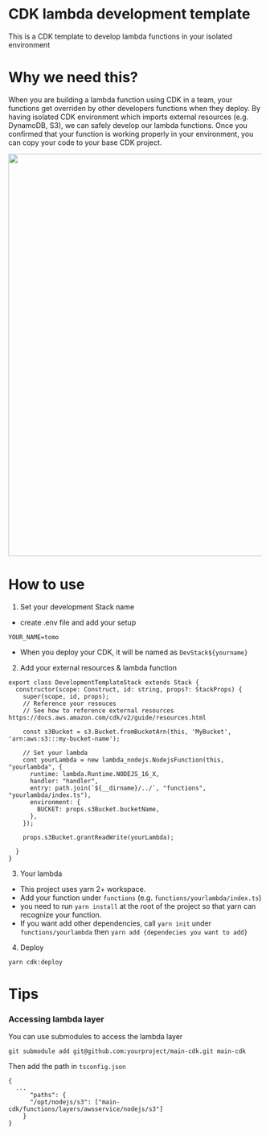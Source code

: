 # CDK lambda development template

This is a CDK template to develop lambda functions in your isolated environment

# Why we need this?

When you are building a lambda function using CDK in a team, your functions get overriden by other developers functions when they deploy. By having isolated CDK environment which imports external resources (e.g. DynamoDB, S3), we can safely develop our lambda functions. Once you confirmed that your function is working properly in your environment, you can copy your code to your base CDK project.

<p align="center">
<img src="https://user-images.githubusercontent.com/6277118/179318780-e5110421-f945-40fa-acdc-514b3945d32c.png" width=800px />
</p>

# How to use

1. Set your development Stack name

- create .env file and add your setup

```
YOUR_NAME=tomo
```

- When you deploy your CDK, it will be named as `DevStack${yourname}`

2. Add your external resources & lambda function

```
export class DevelopmentTemplateStack extends Stack {
  constructor(scope: Construct, id: string, props?: StackProps) {
    super(scope, id, props);
    // Reference your resouces
    // See how to reference external resources https://docs.aws.amazon.com/cdk/v2/guide/resources.html

    const s3Bucket = s3.Bucket.fromBucketArn(this, 'MyBucket', 'arn:aws:s3:::my-bucket-name');

    // Set your lambda
    cont yourLambda = new lambda_nodejs.NodejsFunction(this, "yourlambda", {
      runtime: lambda.Runtime.NODEJS_16_X,
      handler: "handler",
      entry: path.join(`${__dirname}/../`, "functions", "yourlambda/index.ts"),
      environment: {
        BUCKET: props.s3Bucket.bucketName,
      },
    });

    props.s3Bucket.grantReadWrite(yourLambda);

  }
}
```

3. Your lambda

- This project uses yarn 2+ workspace.
- Add your function under `functions` (e.g. `functions/yourlambda/index.ts`)
- you need to run `yarn install` at the root of the project so that yarn can recognize your function.
- If you want add other dependencies, call `yarn init` under `functions/yourlambda` then `yarn add {dependecies you want to add}`

4. Deploy

```
yarn cdk:deploy
```

# Tips

### Accessing lambda layer

You can use submodules to access the lambda layer

```
git submodule add git@github.com:yourproject/main-cdk.git main-cdk
```

Then add the path in `tsconfig.json`

```
{
  ...
      "paths": {
      "/opt/nodejs/s3": ["main-cdk/functions/layers/awsservice/nodejs/s3"]
    }
}

```
